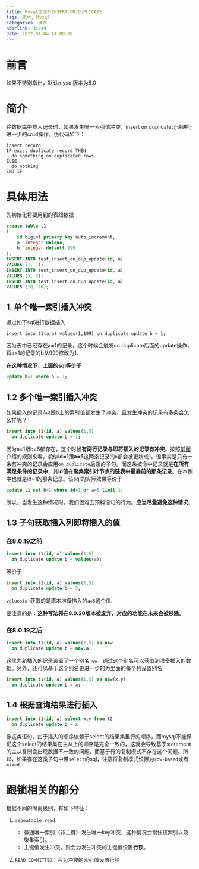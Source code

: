 ```yaml
---
title: Mysql之浅析INSERT ON DUPLICATE
tags: 技术, Mysql
categories: 技术
abbrlink: 34049
date: 2022-01-04 14:00:00
---
```


# 前言
如果不特别指出，默认mysql版本为8.0
# 简介
往数据库中插入记录时，如果发生唯一索引值冲突，insert on duplicate允许进行进一步的crud操作。伪代码如下：
```
insert record
IF exist duplicate record THEN
  do something on duplicated rows
ELSE 
  do nothing
END IF
```
# 具体用法
先初始化将要用到的表跟数据
```sql
create table t1
(
    id bigint primary key auto_increment,
    a  integer unique,
    b  integer default 999
);
INSERT INTO test_insert_on_dup_update(id, a)
VALUES (1, 1);
INSERT INTO test_insert_on_dup_update(id, a)
VALUES (5, 5);
INSERT INTO test_insert_on_dup_update(id, a)
VALUES (10, 10);
```
## 1. 单个唯一索引插入冲突
通过如下sql进行数据插入
```
insert into t1(a,b) values(1,199) on duplicate update b = 1;
```
因为表中已经存在**a=1**的记录，这个时候会触发on duplicate后面的update操作，将a=1的记录的b从999修改为1.

**在这种情况下，上面的sql等价于**
```sql
update b=1 where a = 1;
```
## 1.2 多个唯一索引插入冲突
如果插入的记录与a跟b上的索引值都发生了冲突，且发生冲突的记录有多条会怎么样呢？
```sql
insert into t1(id, a) values(1,5) 
  on duplicate update b = 1;
```
因为a=1跟b=5都存在，这个时候**有两行记录与即将插入的记录有冲突**。按照[前面](#简介)介绍的规则来看，貌似**id=1**跟**a=5**这两条记录的`b`都会被更新成1。但事实是只有一条有冲突的记录会应用`on duplicate`后面的子句。而这条被命中记录就是**在所有满足条件的记录中**，其**id值**在**聚集索引叶节点的链表中最靠前的那条记录**。在本例中也就是id=1的那条记录。该sql的实际效果等价于
```sql
update t1 set b=1 where id=1 or a=5 limit 1;
```
所以，当发生这种情况时，我们很难去预料语句的行为。**应当尽量避免这种情况**。

## 1.3 子句获取插入列即将插入的值
### 在8.0.19之前
```sql
insert into t1(id, a) values(1,5) 
  on duplicate update b = values(a);
```
等价于
```sql
insert into t1(id, a) values(1,5) 
  on duplicate update b = 5;
```
`values(a)`获取的是原本准备插入的`a=5`这个值.

要注意的是：**这种写法将在8.0.20版本被废弃，对应的功能在未来会被移除。**
### 在8.0.19之后
```sql
insert into t1(id, a) values(1,5) as new
  on duplicate update b = new.a;
```
这里为新插入的记录设置了一个别名`new`，通过这个别名可以获取到准备插入的数据。另外，还可以基于这个别名更进一步的为里面的每个列设置别名
```sql
insert into t1(id, a) values(1,5) as new(x,y)
  on duplicate update b = x;
```
## 1.4 根据查询结果进行插入

```sql
insert into t1(id, a) select x,y from t2
  on duplicate update b = x
```
像这类语句，由于插入的顺序依赖于select的结果集里行的顺序，而mysql不能保证这个select的结果集在主从上的顺序是完全一致的，这就会导致基于statement的主从复制会出现数据不一致的问题。而基于行的复制模式不存在这个问题。所以，如果存在这类子句中带`select`的sql，注意将复制模式设置为`row-based`或者`mixed`


# 跟锁相关的部分
根据不同的隔离级别，有如下特征：

1.  `repeatable read`

    -   普通唯一索引（非主键）发生唯一key冲突，这种情况会锁住该索引以及聚集索引。
    -   主键值发生冲突。则会为发生冲突的主键值设置**行锁**。

2.  `READ COMMITTED`：会为冲突的索引值设置行锁
